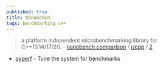 ```yaml
---
published: true
title: Nanobench
tags: benchmarking c++
---
```

> a platform independent microbenchmarking library for C++11/14/17/20. - [nanobench comparison](https://nanobench.ankerl.com/comparison.html) / [r/cpp](https://www.reddit.com/r/cpp/comments/dgy9yc/ankerlnanobench_simple_fast_accurate_singleheader/) / [2](https://www.reddit.com/r/cpp/comments/nwjmct/suggestions_for_c_microbenchmarking_libraries/)

- [pyperf](https://pyperf.readthedocs.io/en/latest/system.html) - Tune the system for benchmarks

